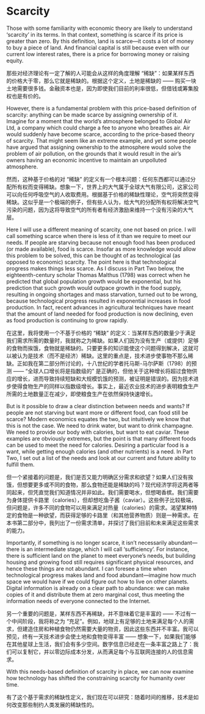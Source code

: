 # Scarcity

Those with some familiarity with economic theory are likely to understand ‘scarcity’ in its terms. In that context, something is scarce if its price is greater than zero. By this definition, land is scarce—it costs a lot of money to buy a piece of land. And financial capital is still because even with our current low interest rates, there is a price for borrowing money or raising equity.

那些对经济理论有一定了解的人可能会从这样的角度理解 “稀缺”：如果某样东西的价格大于零，那么它就是稀缺的。根据这个定义，土地是稀缺的 —— 购买一块土地需要很多钱。金融资本也是，因为即使我们目前的利率很低，但借钱或筹集股权也是有价的。

 
However, there is a fundamental problem with this price-based definition of scarcity: anything can be made scarce by assigning ownership of it. Imagine for a moment that the world’s atmosphere belonged to Global Air Ltd, a company which could charge a fee to anyone who breathes air. Air would suddenly have become scarce, according to the price-based theory of scarcity. That might seem like an extreme example, and yet some people have argued that assigning ownership to the atmosphere would solve the problem of air pollution, on the grounds that it would result in the air’s owners having an economic incentive to maintain an unpolluted atmosphere. 


然而，这种基于价格的对 “稀缺” 的定义有一个根本问题：任何东西都可以通过分配所有权而变得稀缺。想象一下，世界上的大气属于全球大气有限公司，这家公司可以向任何呼吸空气的人收取费用。根据基于价格的稀缺性理论，空气将突然变得稀缺。这似乎是一个极端的例子，但有些人认为，给大气的分配所有权将解决空气污染的问题，因为这将导致空气的所有者有经济激励来维持一个没有污染的大气层。

Here I will use a different meaning of scarcity, one not based on price. I will call something scarce when there is less of it than we require to meet our needs. If people are starving because not enough food has been produced (or made available), food is scarce. Insofar as more knowledge would allow this problem to be solved, this can be thought of as technological (as opposed to economic) scarcity. The point here is that technological progress makes things less scarce. As I discuss in Part Two below, the eighteenth-century scholar Thomas Malthus (1798) was correct when he predicted that global population growth would be exponential, but his prediction that such growth would outpace growth in the food supply, resulting in ongoing shortages and mass starvation, turned out to be wrong, because technological progress resulted in exponential increases in food production. In fact, recent advances in agricultural techniques have meant that the amount of land needed for food production is now declining, even as food production is continuing to grow rapidly. 


在这里，我将使用一个不基于价格的 “稀缺” 的定义：当某样东西的数量少于满足我们需求所需的数量时，我就称之为稀缺。如果人们因为没有生产（或提供）足够的食物而挨饿，食物就是稀缺的。只要更多的知识能使这个问题得到解决，这就可以被认为是技术（而不是经济）稀缺。这里的重点是，技术进步使事物不那么稀缺。正如我在第二部分所讨论的，十八世纪的学者托马斯-马尔萨斯（1798）的预测 —— “全球人口增长将是指数级的” 是正确的，但他关于这种增长将超过食物供应的增长，进而导致持续短缺和大规模饥饿的预测，被证明是错误的。因为技术进步使得食物生产的同样以指数级增长。事实上，最近农业技术的进步表明粮食生产所需的土地数量正在减少，即使粮食生产在依然保持快速增长。

But is it possible to draw a clear distinction between needs and wants? If people are not starving but want more or different food, can food still be scarce? Modern economics equates the two, but intuitively we know that this is not the case. We need to drink water, but want to drink champagne. We need to provide our body with calories, but want to eat caviar. These examples are obviously extremes, but the point is that many different foods can be used to meet the need for calories. Desiring a particular food is a want, while getting enough calories (and other nutrients) is a need. In Part Two, I set out a list of the needs and look at our current and future ability to fulfill them.

但一个紧接着的问题是，我们是否又能力明确区分需求和欲望？如果人们没有挨饿，但想要更多或不同的食物，那么食物还能是稀缺的吗？现代经济学将这两者等同起来，但凭直觉我们知道情况并非如此。我们需要喝水，但想喝香槟。我们需要为身体提供卡路里（calories），但却想吃鱼子酱（caviar）。这些例子比较极端，但问题是，许多不同的食物可以用来满足对热量（calories）的需求。渴望某种特定的食物是一种欲望，而获得足够的卡路里（和其他营养物质）则是一种需求。在本书第二部分中，我列出了一份需求清单，并探讨了我们目前和未来满足这些需求的能力。


Importantly, if something is no longer scarce, it isn’t necessarily abundant—there is an intermediate stage, which I will call ‘sufficiency’. For instance, there is sufficient land on the planet to meet everyone’s needs, but building housing and growing food still requires significant physical resources, and hence these things are not abundant. I can foresee a time when technological progress makes land and food abundant—imagine how much space we would have if we could figure out how to live on other planets. Digital information is already on a clear path to abundance: we can make copies of it and distribute them at zero marginal cost, thus meeting the information needs of everyone connected to the Internet.

另一个重要的问题是，某样东西不再稀缺，并不意味着它是丰富的 —— 不过有一个中间阶段，我将称之为 “充足”。例如，地球上有足够的土地来满足每个人的需求，但建造住房和种植食物仍然需要大量的物资，因此这些东西并不丰富。我可以预见，终有一天技术进步会使土地和食物变得丰富 —— 想象一下，如果我们能够在其他星球上生活，我们会有多少空间。数字信息已经走在一条丰富之路上了：我们可以复制它，并以零边际成本分发，从而满足每个与互联网连接的人的信息需求。


With this needs-based definition of scarcity in place, we can now examine how technology has shifted the constraining scarcity for humanity over time.

有了这个基于需求的稀缺性定义，我们现在可以研究：随着时间的推移，技术是如何改变那些制约人类发展的稀缺性的。

